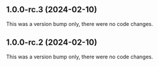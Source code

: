 ## 1.0.0-rc.3 (2024-02-10)

This was a version bump only, there were no code changes.

## 1.0.0-rc.2 (2024-02-10)

This was a version bump only, there were no code changes.